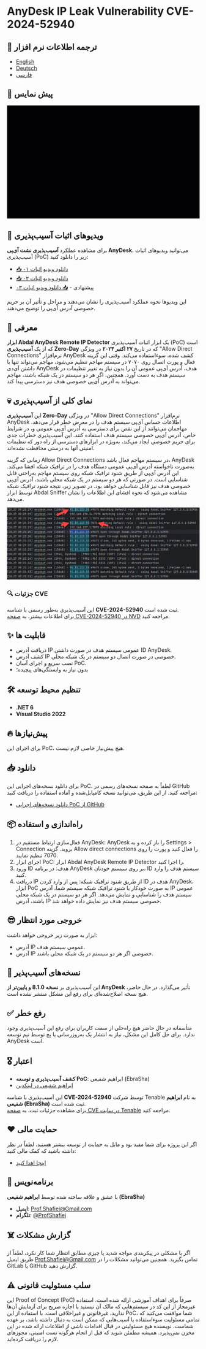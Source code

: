 # AnyDesk IP Leak Vulnerability CVE-2024-52940

## 🎤 ترجمه اطلاعات نرم افزار
- [English](README.md)
- [Deutsch](README.de.md)
- [فارسی](README.fa.md)

## 📸 پیش نمایس
 
<p align="center"><img src="abdal-anydesk-remote-ip-detector-proof.gif?raw=true"></p>

## 🎥 ویدیوهای اثبات آسیب‌پذیری

برای مشاهده عملکرد **آسیب‌پذیری نشت آی‌پی AnyDesk**، می‌توانید ویدیوهای اثبات آسیب‌پذیری (PoC) زیر را دانلود کنید:

- [📥 دانلود ویدیو اثبات ۰۱](https://github.com/ebrasha/abdal-anydesk-remote-ip-detector/raw/main/abdal-anydesk-remote-ip-detector-proof.mp4)
- [📥 دانلود ویدیو اثبات ۰۲](https://github.com/ebrasha/abdal-anydesk-remote-ip-detector/raw/main/abdal-anydesk-remote-ip-detector-proof-2.mp4)
- پیشنهادی - [📥 دانلود ویدیو اثبات ۰۳](https://github.com/ebrasha/abdal-anydesk-remote-ip-detector/raw/main/abdal-anydesk-remote-ip-detector-proof-3.mp4)

این ویدیوها نحوه عملکرد آسیب‌پذیری را نشان می‌دهند و مراحل و تأثیر آن بر حریم خصوصی آدرس آی‌پی را توضیح می‌دهند.


## 💎 معرفی
**ابزار Abdal AnyDesk Remote IP Detector** یک ابزار اثبات آسیب‌پذیری (PoC) است که از یک **آسیب‌پذیری Zero-Day** که در تاریخ **۲۷ اکتبر ۲۰۲۴** در ویژگی "Allow Direct Connections" نرم‌افزار AnyDesk کشف شده، سوءاستفاده می‌کند. وقتی این گزینه فعال و پورت اتصال روی ۷۰۷۰ در سیستم مهاجم تنظیم می‌شود، مهاجم می‌تواند تنها با داشتن آی‌دی AnyDesk هدف، آدرس آی‌پی عمومی آن را بدون نیاز به تغییر تنظیمات در سیستم هدف به دست آورد. همچنین، اگر هر دو سیستم در یک شبکه باشند، مهاجم می‌تواند به آدرس آی‌پی خصوصی هدف نیز دسترسی پیدا کند.

## 💀 نمای کلی از آسیب‌پذیری
این **آسیب‌پذیری Zero-Day** در ویژگی "Allow Direct Connections" نرم‌افزار AnyDesk اطلاعات حساس آی‌پی سیستم هدف را در معرض خطر قرار می‌دهد. مهاجمان می‌توانند از این نقص برای دسترسی به آدرس آی‌پی عمومی و، در شرایط خاص، آدرس آی‌پی خصوصی سیستم هدف استفاده کنند. این آسیب‌پذیری خطرات جدی برای حریم خصوصی ایجاد می‌کند، به‌ویژه در ابزارهای دسترسی از راه دور که تنظیمات امنیتی آنها به درستی محافظت نشده‌اند.

زمانی که گزینه Allow Direct Connections در سیستم مهاجم فعال باشد، AnyDesk به‌صورت ناخواسته آدرس آی‌پی عمومی دستگاه هدف را در ترافیک شبکه افشا می‌کند. این آدرس آی‌پی از طریق شنود ترافیک شبکه روی سیستم مهاجم به‌راحتی قابل شناسایی است. در صورتی که هر دو سیستم در یک شبکه محلی باشند، آدرس آی‌پی خصوصی هدف نیز قابل شناسایی خواهد بود. در تصویر زیر، نتیجه شنود ترافیک شبکه توسط ابزار Abdal Sniffer مشاهده می‌شود که نحوه افشای این اطلاعات را نشان می‌دهد.

<p align="center"><img src="vulnerability-overview-01.png?raw=true"></p>

### 🔍 جزئیات CVE
این آسیب‌پذیری به‌طور رسمی با شناسه **CVE-2024-52940** ثبت شده است.  
برای اطلاعات بیشتر، به [صفحه CVE-2024-52940 در NVD](https://nvd.nist.gov/vuln/detail/CVE-2024-52940) مراجعه کنید.


## ✨ قابلیت ها

* دریافت آدرس IP عمومی سیستم هدف در صورت داشتن ID AnyDesk.
* کشف آدرس IP خصوصی در صورت اتصال دو سیستم در یک شبکه محلی.
* نصب سریع و اجرای آسان PoC.
* بدون نیاز به وابستگی‌های پیچیده؛

## 🛠️ تنظیم محیط توسعه
- **.NET 6**
- **Visual Studio 2022**

## 🔥 پیش‌نیازها
برای اجرای این PoC، هیچ پیش‌نیاز خاصی لازم نیست.

## 📥 دانلود
برای دانلود نسخه‌های اجرایی این PoC، لطفاً به صفحه نسخه‌های رسمی در GitHub مراجعه کنید. از این طریق، می‌توانید نسخه کامپایل‌شده و آماده استفاده را دریافت کنید:

- [دانلود نسخه‌های اجرایی PoC از GitHub](https://github.com/ebrasha/abdal-anydesk-remote-ip-detector/releases)



## 📦 راه‌اندازی و استفاده

1. فعال‌سازی ارتباط مستقیم در AnyDesk: AnyDesk را باز کرده و به Settings > Connection بروید. گزینه Allow direct connections را فعال کنید و پورت را روی 7070 تنظیم نمایید.
2. اجرای ابزار PoC: ابزار Abdal AnyDesk Remote IP Detector را اجرا کنید.
3. ورود ID هدف: در برنامه AnyDesk بر روی سیستم خودتان، ID سیستم هدف را وارد کنید.
4. دریافت IP از طریق شنود ترافیک شبکه: پس از وارد کردن ID هدف در AnyDesk، ابزار PoC به صورت خودکار با شنود ترافیک شبکه سیستم شما، آدرس IP عمومی سیستم هدف را شناسایی و نمایش می‌دهد. اگر هر دو سیستم در یک شبکه محلی باشند، آدرس IP خصوصی سیستم هدف نیز نمایش داده خواهد شد.


## 😎 خروجی مورد انتظار
ابزار به صورت زیر خروجی خواهد داشت:

* آدرس IP عمومی سیستم هدف.
* آدرس IP خصوصی اگر هر دو سیستم در یک شبکه محلی باشند.

## 🛑 نسخه‌های آسیب‌پذیر

این آسیب‌پذیری بر **نسخه 8.1.0 و پایین‌تر از AnyDesk** تأثیر می‌گذارد. در حال حاضر، هیچ نسخه اصلاح‌شده‌ای برای رفع این مشکل منتشر نشده است.


## ✅ رفع خطر
متأسفانه در حال حاضر هیچ راه‌حلی از سمت کاربران برای رفع این آسیب‌پذیری وجود ندارد. برای حل کامل این مشکل، نیاز به انتشار یک به‌روزرسانی یا پچ توسط تیم توسعه AnyDesk است.

## 🎖️ اعتبار
- **کشف آسیب‌پذیری و توسعه PoC**: ابراهیم شفیعی (EbraSha)
- [ابراهیم شفیعی در لینکدین](https://www.linkedin.com/in/profshafiei/)


این آسیب‌پذیری با شناسه **CVE-2024-52940** توسط شرکت Tenable به نام **ابراهیم شفیعی (EbraSha)** ثبت شده است.  
برای مشاهده جزئیات ثبت، به [صفحه CVE در سایت Tenable](https://www.tenable.com/cve/CVE-2024-52940) مراجعه کنید.


## ❤️ حمایت مالی
اگر این پروژه برای شما مفید بود و مایل به حمایت از توسعه بیشتر هستید، لطفاً در نظر داشته باشید که کمک مالی کنید:
- [اینجا اهدا کنید](https://alphajet.ir/abdal-donation)

## 🤵 برنامه‌نویس
با عشق و علاقه ساخته شده توسط **ابراهیم شفیعی (EbraSha)**
- **ایمیل**: Prof.Shafiei@Gmail.com
- **تلگرام**: [@ProfShafiei](https://t.me/ProfShafiei)

## ☠️ گزارش مشکلات
اگر با مشکلی در پیکربندی مواجه شدید یا چیزی مطابق انتظار شما کار نکرد، لطفاً از طریق ایمیل Prof.Shafiei@Gmail.com تماس بگیرید. همچنین می‌توانید مشکلات را در GitLab یا GitHub گزارش دهید.

## ⚠️  سلب مسئولیت قانونی
این Proof of Concept (PoC) صرفاً برای اهداف آموزشی ارائه شده است. استفاده غیرمجاز از این کد در سیستم‌هایی که مالک آن نیستید یا اجازه صریح برای آزمایش آن‌ها ندارید، غیرقانونی و غیراخلاقی است. با استفاده از این PoC، شما موافقت می‌کنید که تمامی مسئولیت سوءاستفاده یا آسیب‌هایی که ممکن است به دنبال داشته باشد، بر عهده شماست. نویسنده هیچ مسئولیتی در قبال اقدامات ناشی از اطلاعات ارائه شده در این مخزن نمی‌پذیرد. همیشه مطمئن شوید که قبل از انجام هرگونه تست امنیتی، مجوزهای لازم را دریافت کرده‌اید.
